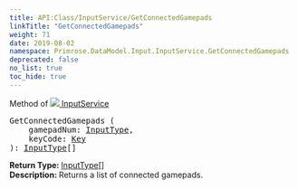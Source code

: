 ```yaml
---
title: API:Class/InputService/GetConnectedGamepads
linkTitle: "GetConnectedGamepads"
weight: 71
date: 2019-08-02
namespace: Primrose.DataModel.Input.InputService.GetConnectedGamepads
deprecated: false
no_list: true
toc_hide: true
---
```

Method of <a href="/docs/api-reference/Class/InputService"><img src="/icons/silk/controller.png"/>&nbsp;InputService</a>
<pre class="method-declaration">
GetConnectedGamepads (
    gamepadNum: <a class="type" href="/docs/api-reference/Enum/InputType">InputType</a>,
    keyCode: <a class="type" href="/docs/api-reference/Enum/Key">Key</a>
): <span><a class="type" href="/docs/api-reference/Enum/InputType">InputType</a>[]</span></pre>
<b>Return Type: </b>
<span><a class="type" href="/docs/api-reference/Enum/InputType">InputType</a>[]</span>
<br/>
<b>Description: </b>
Returns a list of connected gamepads.

